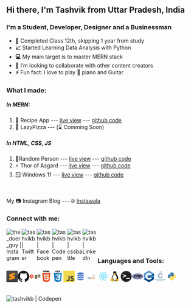 


## Hi there, I'm Tashvik from Uttar Pradesh, India

### I'm a Student, Developer, Designer and a Businessman
- **📖** Completed Class 12th, skipping 1 year from study
- **📈** Started Learning Data Analysis with Python
- **💻** My main target is to master MERN stack
- **🤝** I’m looking to collaborate with other content creators
- **⚡** Fun fact: I love to play **🎹** piano and Guitar

### What I made:
##### In MERN:
1. 🍜 Recipe App --- [live view](https://recipe-app-tashvikb.herokuapp.com/) --- [github code](https://github.com/tashvikb/recipe-app)
2. 🍕 LazyPizza --- (⌛ Comming Soon)

##### In HTML, CSS, JS
1. 🧍Random Person --- [live view](https://random-person.netlify.app/) --- [github code](https://github.com/tashvikb/random-person)
2. ⚡ Thor of Asgard --- [live view](https://tashvikb.github.io/thorofasgard.github.io/) --- [github code](https://github.com/tashvikb/thorofasgard.github.io)
3. 🪟 Windows 11 --- [live view](https://relaxed-brahmagupta-4ba40e.netlify.app/) --- [github code](https://github.com/tashvikb/windows-11)

<!---- Add some spotify music and more ----->

<br />

My 📷 Instagram Blog ---  🌐 [Instawala](https://www.instawala.xyz)

### Connect with me:

[<img align="left" alt="the_doer_guy | Instagram" width="40px" src="https://cdn.jsdelivr.net/npm/simple-icons@v3/icons/instagram.svg" />][instagram]

[<img align="left" alt="tashvikb | Twitter" width="40px" src="https://cdn.jsdelivr.net/npm/simple-icons@v3/icons/twitter.svg" />][twitter]

[<img align="left" alt="tashvikb | Facebook" width="40px" src="https://cdn.jsdelivr.net/npm/simple-icons@v3/icons/facebook.svg" />][facebook]

[<img align="left" alt="tashvikb | Codepen" width="40px" src="https://cdn.jsdelivr.net/npm/simple-icons@v3/icons/codepen.svg" />][codepen]

[<img align="left" alt="tashvikb | cssbattle" width="40px" src="https://pbs.twimg.com/profile_images/1114446136302084096/BIu19jPP_400x400.png" />][cssbattle]

[<img align="left" alt="tashvikb | LinkedIn" width="40px" src="https://cdn.jsdelivr.net/npm/simple-icons@v3/icons/linkedin.svg" />][linkedin]

<br />
<br />
<br />

### Languages and Tools:

<img align="left" alt="Sublime Text" width="30px" src="https://raw.githubusercontent.com/github/explore/80688e429a7d4ef2fca1e82350fe8e3517d3494d/topics/sublime-text/sublime-text.png" />
<img align="left" alt="GitHub" width="30px" src="https://raw.githubusercontent.com/github/explore/78df643247d429f6cc873026c0622819ad797942/topics/github/github.png" />
<img align="left" alt="Git" width="30px" src="https://raw.githubusercontent.com/github/explore/80688e429a7d4ef2fca1e82350fe8e3517d3494d/topics/git/git.png" />
<img align="left" alt="HTML5" width="30px" src="https://raw.githubusercontent.com/github/explore/80688e429a7d4ef2fca1e82350fe8e3517d3494d/topics/html/html.png" />
<img align="left" alt="CSS3" width="30px" src="https://raw.githubusercontent.com/github/explore/80688e429a7d4ef2fca1e82350fe8e3517d3494d/topics/css/css.png" />
<img align="left" alt="JavaScript" width="30px" src="https://raw.githubusercontent.com/github/explore/80688e429a7d4ef2fca1e82350fe8e3517d3494d/topics/javascript/javascript.png" />
<img align="left" alt="SQL" width="30px" src="https://raw.githubusercontent.com/github/explore/80688e429a7d4ef2fca1e82350fe8e3517d3494d/topics/sql/sql.png" />
<img align="left" alt="MySQL" width="30px" src="https://raw.githubusercontent.com/github/explore/80688e429a7d4ef2fca1e82350fe8e3517d3494d/topics/mysql/mysql.png" />
<img align="left" alt="React" width="30px" src="https://raw.githubusercontent.com/github/explore/80688e429a7d4ef2fca1e82350fe8e3517d3494d/topics/react/react.png" />
<img align="left" alt="Linux" width="30px" src="https://raw.githubusercontent.com/github/explore/80688e429a7d4ef2fca1e82350fe8e3517d3494d/topics/linux/linux.png" />
<img align="left" alt="Terminal" width="30px" src="https://raw.githubusercontent.com/github/explore/80688e429a7d4ef2fca1e82350fe8e3517d3494d/topics/terminal/terminal.png" />
<img align="left" alt="PHP" width="30px" src="https://raw.githubusercontent.com/github/explore/80688e429a7d4ef2fca1e82350fe8e3517d3494d/topics/php/php.png">
<img align="left" alt="C++" width="30px" src="https://raw.githubusercontent.com/github/explore/80688e429a7d4ef2fca1e82350fe8e3517d3494d/topics/cpp/cpp.png">
<img align="left" alt="C" width="30px" src="https://raw.githubusercontent.com/github/explore/80688e429a7d4ef2fca1e82350fe8e3517d3494d/topics/c/c.png">
<img align="left" alt="Python" width="30px" src="https://raw.githubusercontent.com/github/explore/80688e429a7d4ef2fca1e82350fe8e3517d3494d/topics/python/python.png">

<br />
<br />
<br />

<!---- Buy me a Coffee ---->

[<img align="left" alt="tashvikb | Codepen" width="230px" src="https://www.buymeacoffee.com/assets/img/guidelines/download-assets-2.svg" />][buymeacoffee]
<!---- Links ---->

[instagram]: https://www.instagram.com/the_doer_guy
[twitter]: https://twitter.com/Tashvik2
[facebook]: https://www.facebook.com/tashvikb
[linkedin]: https://www.linkedin.com/in/tashvikb
[cssbattle]:https://cssbattle.dev/player/tashvikb
[codepen]:https://codepen.io/tashvikb
[buymeacoffee]:https://www.buymeacoffee.com/tashvikb

